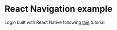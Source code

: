 # React Navigation example
Login built with React Native following [this](https://heartbeat.fritz.ai/how-authentication-flow-works-in-react-native-apps-using-react-navigation-4-x-a30bb4d9e5d6) tutorial.